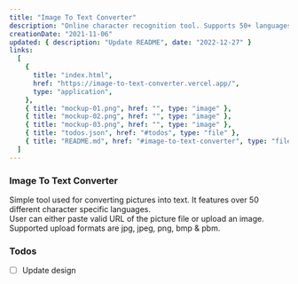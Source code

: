 ```yaml
---
title: "Image To Text Converter"
description: "Online character recognition tool. Supports 50+ languages."
creationDate: "2021-11-06"
updated: { description: "Update README", date: "2022-12-27" }
links:
  [
    {
      title: "index.html",
      href: "https://image-to-text-converter.vercel.app/",
      type: "application",
    },
    { title: "mockup-01.png", href: "", type: "image" },
    { title: "mockup-02.png", href: "", type: "image" },
    { title: "mockup-03.png", href: "", type: "image" },
    { title: "todos.json", href: "#todos", type: "file" },
    { title: "README.md", href: "#image-to-text-converter", type: "file" },
  ]
---
```


### Image To Text Converter

Simple tool used for converting pictures into text.
It features over 50 different character specific languages.\
User can either paste valid URL of the picture file or upload an image.
Supported upload formats are jpg, jpeg, png, bmp & pbm.

### Todos

- [ ] Update design
